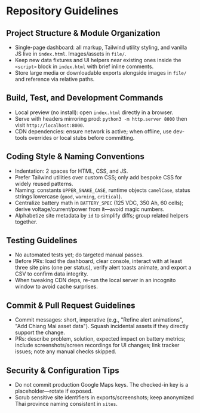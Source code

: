 # Repository Guidelines

## Project Structure & Module Organization
- Single-page dashboard: all markup, Tailwind utility styling, and vanilla JS live in `index.html`. Images/assets in `file/`.
- Keep new data fixtures and UI helpers near existing ones inside the `<script>` block in `index.html` with brief inline comments.
- Store large media or downloadable exports alongside images in `file/` and reference via relative paths.

## Build, Test, and Development Commands
- Local preview (no install): open `index.html` directly in a browser.
- Serve with headers mirroring prod: `python3 -m http.server 8000` then visit `http://localhost:8000`.
- CDN dependencies: ensure network is active; when offline, use dev-tools overrides or local stubs before committing.

## Coding Style & Naming Conventions
- Indentation: 2 spaces for HTML, CSS, and JS.
- Prefer Tailwind utilities over custom CSS; only add bespoke CSS for widely reused patterns.
- Naming: constants `UPPER_SNAKE_CASE`, runtime objects `camelCase`, status strings lowercase (`good`, `warning`, `critical`).
- Centralize battery math in `BATTERY_SPEC` (125 VDC, 350 Ah, 60 cells); derive voltage/current/power from it—avoid magic numbers.
- Alphabetize site metadata by `id` to simplify diffs; group related helpers together.

## Testing Guidelines
- No automated tests yet; do targeted manual passes.
- Before PRs: load the dashboard, clear console, interact with at least three site pins (one per status), verify alert toasts animate, and export a CSV to confirm data integrity.
- When tweaking CDN deps, re-run the local server in an incognito window to avoid cache surprises.

## Commit & Pull Request Guidelines
- Commit messages: short, imperative (e.g., "Refine alert animations", "Add Chiang Mai asset data"). Squash incidental assets if they directly support the change.
- PRs: describe problem, solution, expected impact on battery metrics; include screenshots/screen recordings for UI changes; link tracker issues; note any manual checks skipped.

## Security & Configuration Tips
- Do not commit production Google Maps keys. The checked-in key is a placeholder—rotate if exposed.
- Scrub sensitive site identifiers in exports/screenshots; keep anonymized Thai province naming consistent in `sites`.
